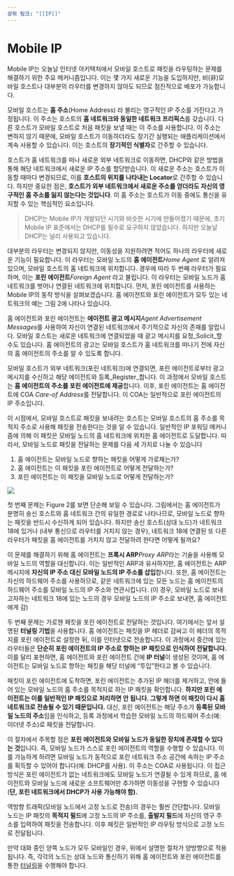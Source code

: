 ```yaml
---
상위 링크: "[[IP]]"
---
```

# Mobile IP
Mobile IP는 오늘날 인터넷 아키텍처에서 모바일 호스트로 패킷을 라우팅하는 문제를 해결하기 위한 주요 메커니즘입니다. 이는 몇 가지 새로운 기능을 도입하지만, 비(非)모바일 호스트나 대부분의 라우터를 변경하지 않아도 되므로 점진적으로 배포가 가능합니다.

모바일 호스트는 **홈 주소**(Home Address) 라 불리는 영구적인 IP 주소를 가진다고 가정됩니다. 이 주소는 호스트의 **홈 네트워크와 동일한 네트워크 프리픽스**를 갖습니다. 다른 호스트가 모바일 호스트로 처음 패킷을 보낼 때는 이 주소를 사용합니다. 이 주소는 변하지 않기 때문에, 모바일 호스트가 이동하더라도 장기간 실행되는 애플리케이션에서 계속 사용할 수 있습니다. 이는 호스트의 **장기적인 식별자**로 간주할 수 있습니다.

호스트가 홈 네트워크를 떠나 새로운 외부 네트워크로 이동하면, DHCP와 같은 방법을 통해 해당 네트워크에서 새로운 IP 주소를 할당받습니다. 이 새로운 주소는 호스트가 이동할 때마다 변경되므로, 이를 **호스트의 위치를 나타내는 Locator**로 간주할 수 있습니다. 하지만 중요한 점은, **호스트가 외부 네트워크에서 새로운 주소를 얻더라도 자신의 영구적인 홈 주소를 잃지 않는다는 것입니다**. 이 홈 주소는 호스트가 이동 중에도 통신을 유지할 수 있는 핵심적인 요소입니다.

> DHCP는 Mobile IP가 개발되던 시기와 비슷한 시기에 만들어졌기 때문에, 초기 Mobile IP 표준에서는 DHCP를 필수로 요구하지 않았습니다. 하지만 오늘날 DHCP는 널리 사용되고 있습니다.

대부분의 라우터는 변경되지 않지만, 이동성을 지원하려면 적어도 하나의 라우터에 새로운 기능이 필요합니다. 이 라우터는 모바일 노드의 **홈 에이전트***Home Agent* 로 알려져 있으며, 모바일 호스트의 홈 네트워크에 위치합니다. 경우에 따라 두 번째 라우터가 필요하며, 이는 **포린 에이전트***Foreign Agent* 라고 불립니다. 이 라우터는 모바일 노드가 홈 네트워크를 벗어나 연결된 네트워크에 위치합니다. 먼저, 포린 에이전트를 사용하는 Mobile IP의 동작 방식을 살펴보겠습니다. 홈 에이전트와 포린 에이전트가 모두 있는 네트워크의 예는 그림 2에 나타나 있습니다.

홈 에이전트와 포린 에이전트는 **에이전트 광고 메시지***Agent Advertisement Messages*를 사용하여 자신이 연결된 네트워크에서 주기적으로 자신의 존재를 알립니다. 모바일 호스트는 새로운 네트워크에 연결되었을 때 광고 메시지를 요청_Solicit_할 수도 있습니다. 홈 에이전트의 광고는 모바일 호스트가 홈 네트워크를 떠나기 전에 자신의 홈 에이전트의 주소를 알 수 있도록 합니다.

모바일 호스트가 외부 네트워크(포린 네트워크)에 연결되면, 포린 에이전트로부터 광고 메시지를 수신하고 해당 에이전트와 등록_Register_합니다. 이 과정에서 모바일 호스트는 **홈 에이전트의 주소를 포린 에이전트에 제공**합니다. 이후, 포린 에이전트는 홈 에이전트에 COA *Care-of Address*를 전달합니다. 이 COA는 일반적으로 포린 에이전트의 IP 주소입니다.

이 시점에서, 모바일 호스트로 패킷을 보내려는 호스트는 모바일 호스트의 홈 주소를 목적지 주소로 사용해 패킷을 전송한다는 것을 알 수 있습니다. 일반적인 IP 포워딩 메커니즘에 의해 이 패킷은 모바일 노드의 홈 네트워크에 위치한 홈 에이전트로 도달합니다. 따라서, 모바일 노드로 패킷을 전달하는 문제를 다음 세 가지로 나눌 수 있습니다

1. 홈 에이전트는 모바일 노드로 향하는 패킷을 어떻게 가로채는가?
2. 홈 에이전트는 이 패킷을 포린 에이전트로 어떻게 전달하는가?
3. 포린 에이전트는 이 패킷을 모바일 노드로 어떻게 전달하는가?

![](https://i.imgur.com/N6Inexj.png)

첫 번째 문제는 Figure 2를 보면 단순해 보일 수 있습니다. 그림에서는 홈 에이전트가 분명히 송신 호스트와 홈 네트워크 간의 유일한 경로로 나타나므로, 모바일 노드로 향하는 패킷을 반드시 수신하게 되어 있습니다. 하지만 송신 호스트(상대 노드)가 네트워크 18에 있거나 (내부 통신으로 라우터를 거치지 않는 경우), 네트워크 18에 연결된 또 다른 라우터가 패킷을 홈 에이전트를 거치지 않고 전달하려 한다면 어떻게 될까요?

이 문제를 해결하기 위해 홈 에이전트는 **프록시 ARP***Proxy ARP*라는 기술을 사용해 모바일 노드의 역할을 대신합니다. 이는 일반적인 ARP과 유사하지만, 홈 에이전트는 ARP 메시지에 **자신의 IP 주소 대신 모바일 노드의 IP 주소를 삽입**합니다. 또한, 홈 에이전트는 자신의 하드웨어 주소를 사용하므로, 같은 네트워크에 있는 모든 노드는 홈 에이전트의 하드웨어 주소를 모바일 노드의 IP 주소와 연관시킵니다. (이 경우, 모바일 노드로 보내고자하는 네트워크 18에 있는 노드의 경우 모바일 노드의 IP 주소로 보내면, 홈 에이전트에게 감)

두 번째 문제는 가로챈 패킷을 포린 에이전트로 전달하는 것입니다. 여기에서는 앞서 설명된 **터널링 기법**을 사용합니다. 홈 에이전트는 패킷을 IP 헤더로 감싸고 이 헤더의 목적지를 포린 에이전트로 설정한 뒤, 이를 인터넷으로 전송합니다. 이 과정에서 중간에 있는 라우터들은 **단순히 포린 에이전트의 IP 주소로 향하는 IP 패킷으로 인식하여 전달합니다.** 이를 달리 표현하면, 홈 에이전트와 포린 에이전트 간에 **IP 터널**이 생성된 것이며, 홈 에이전트는 모바일 노드로 향하는 패킷을 해당 터널에 “투입”한다고 볼 수 있습니다.

패킷이 포린 에이전트에 도착하면, 포린 에이전트는 추가된 IP 헤더를 제거하고, 안에 들어 있는 모바일 노드의 홈 주소를 목적지로 하는 IP 패킷을 확인합니다. **하지만 포린 에이전트는 이를 일반적인 IP 패킷으로 처리하면 안 됩니다. 그렇게 하면 이 패킷이 다시 홈 네트워크로 전송될 수 있기 때문입니다.** 대신, 포린 에이전트는 해당 주소가 **등록된 모바일 노드의 주소**임을 인식하고, 등록 과정에서 학습한 모바일 노드의 하드웨어 주소(예: 이더넷 주소)로 패킷을 전달합니다.

이 절차에서 주목할 점은 **포린 에이전트와 모바일 노드가 동일한 장치에 존재할 수 있다는 것**입니다. 즉, 모바일 노드가 스스로 포린 에이전트의 역할을 수행할 수 있습니다. 이를 가능하게 하려면 모바일 노드가 동적으로 포린 네트워크 주소 공간에 속하는 IP 주소를 획득할 수 있어야 합니다(예: DHCP를 사용). 이 주소는 COA로 사용됩니다. 이 접근 방식은 포린 에이전트가 없는 네트워크에도 모바일 노드가 연결될 수 있게 하므로, 홈 에이전트와 모바일 노드에 새로운 소프트웨어만 추가하면 이동성을 구현할 수 있습니다(**단, 포린 네트워크에서 DHCP가 사용 가능해야 함).**

역방향 트래픽(모바일 노드에서 고정 노드로 전송)의 경우는 훨씬 간단합니다. 모바일 노드는 IP 패킷의 **목적지 필드**에 고정 노드의 IP 주소를, **출발지 필드**에 자신의 영구 주소를 입력하여 패킷을 전송합니다. 이후 패킷은 일반적인 IP 라우팅 방식으로 고정 노드로 전달됩니다.

만약 대화 중인 양쪽 노드가 모두 모바일인 경우, 위에서 설명한 절차가 양방향으로 적용됩니다. 즉, 각각의 노드는 상대 노드와 통신하기 위해 홈 에이전트와 포린 에이전트를 통한 [터널링](Virtual%20Network.md##IP%20Tunneling)을 수행해야 합니다.